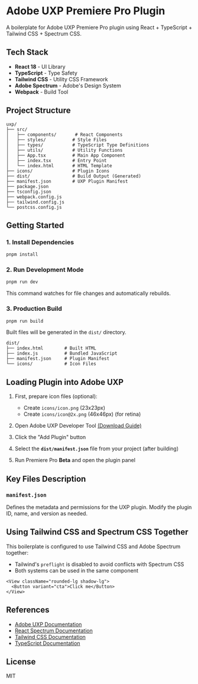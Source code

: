 # Adobe UXP Premiere Pro Plugin

A boilerplate for Adobe UXP Premiere Pro plugin using React + TypeScript + Tailwind CSS + Spectrum CSS.

## Tech Stack

- **React 18** - UI Library
- **TypeScript** - Type Safety
- **Tailwind CSS** - Utility CSS Framework
- **Adobe Spectrum** - Adobe's Design System
- **Webpack** - Build Tool

## Project Structure

```
uxp/
├── src/
│   ├── components/       # React Components
│   ├── styles/          # Style Files
│   ├── types/           # TypeScript Type Definitions
│   ├── utils/           # Utility Functions
│   ├── App.tsx          # Main App Component
│   ├── index.tsx        # Entry Point
│   └── index.html       # HTML Template
├── icons/               # Plugin Icons
├── dist/                # Build Output (Generated)
├── manifest.json        # UXP Plugin Manifest
├── package.json
├── tsconfig.json
├── webpack.config.js
├── tailwind.config.js
└── postcss.config.js
```

## Getting Started

### 1. Install Dependencies

```bash
pnpm install
```

### 2. Run Development Mode

```bash
pnpm run dev
```

This command watches for file changes and automatically rebuilds.

### 3. Production Build

```bash
pnpm run build
```

Built files will be generated in the `dist/` directory.

```
dist/
├── index.html        # Built HTML
├── index.js          # Bundled JavaScript
├── manifest.json     # Plugin Manifest
└── icons/            # Icon Files
```

## Loading Plugin into Adobe UXP

1. First, prepare icon files (optional):

   - Create `icons/icon.png` (23x23px)
   - Create `icons/icon@2x.png` (46x46px) (for retina)

2. Open Adobe UXP Developer Tool [(Download Guide)](https://developer.adobe.com/photoshop/uxp/2022/guides/devtool/installation/)

3. Click the "Add Plugin" button

4. Select the **`dist/manifest.json`** file from your project (after building)

5. Run Premiere Pro **Beta** and open the plugin panel

## Key Files Description

### `manifest.json`

Defines the metadata and permissions for the UXP plugin. Modify the plugin ID, name, and version as needed.

## Using Tailwind CSS and Spectrum CSS Together

This boilerplate is configured to use Tailwind CSS and Adobe Spectrum together:

- Tailwind's `preflight` is disabled to avoid conflicts with Spectrum CSS
- Both systems can be used in the same component

```tsx
<View className="rounded-lg shadow-lg">
  <Button variant="cta">Click me</Button>
</View>
```

## References

- [Adobe UXP Documentation](https://developer.adobe.com/photoshop/uxp/)
- [React Spectrum Documentation](https://react-spectrum.adobe.com/react-spectrum/)
- [Tailwind CSS Documentation](https://tailwindcss.com/docs)
- [TypeScript Documentation](https://www.typescriptlang.org/docs/)

## License

MIT
